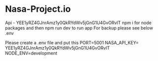 # Nasa-Project.io
Api - YEE1yRZ4GJnrAmz1y0QkRYdWv5jGnG1U4GvORvIT
npm i for node packages and then npm run dev to run app For backup please see below .env

Please create a .env file and put this 
PORT=5001
NASA_API_KEY= YEE1yRZ4GJnrAmz1y0QkRYdWv5jGnG1U4GvORvIT
NODE_ENV=development
